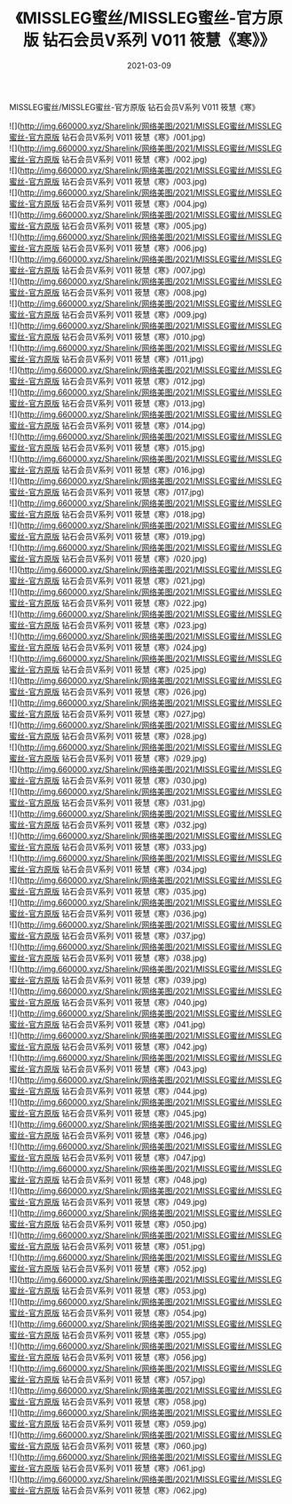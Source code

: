 ﻿---
layout: post
title:  《MISSLEG蜜丝/MISSLEG蜜丝-官方原版 钻石会员V系列 V011 筱慧《寒》》
date:   2021-03-09
img: http://img.660000.xyz/Sharelink/网络美图/2021/MISSLEG蜜丝/MISSLEG蜜丝-官方原版 钻石会员V系列 V011 筱慧《寒》/000.jpg
categories: [美女, 清纯, 唯美]
---

MISSLEG蜜丝/MISSLEG蜜丝-官方原版 钻石会员V系列 V011 筱慧《寒》

 ![](http://img.660000.xyz/Sharelink/网络美图/2021/MISSLEG蜜丝/MISSLEG蜜丝-官方原版 钻石会员V系列 V011 筱慧《寒》/001.jpg) <br>![](http://img.660000.xyz/Sharelink/网络美图/2021/MISSLEG蜜丝/MISSLEG蜜丝-官方原版 钻石会员V系列 V011 筱慧《寒》/002.jpg) <br>![](http://img.660000.xyz/Sharelink/网络美图/2021/MISSLEG蜜丝/MISSLEG蜜丝-官方原版 钻石会员V系列 V011 筱慧《寒》/003.jpg) <br>![](http://img.660000.xyz/Sharelink/网络美图/2021/MISSLEG蜜丝/MISSLEG蜜丝-官方原版 钻石会员V系列 V011 筱慧《寒》/004.jpg) <br>![](http://img.660000.xyz/Sharelink/网络美图/2021/MISSLEG蜜丝/MISSLEG蜜丝-官方原版 钻石会员V系列 V011 筱慧《寒》/005.jpg) <br>![](http://img.660000.xyz/Sharelink/网络美图/2021/MISSLEG蜜丝/MISSLEG蜜丝-官方原版 钻石会员V系列 V011 筱慧《寒》/006.jpg) <br>![](http://img.660000.xyz/Sharelink/网络美图/2021/MISSLEG蜜丝/MISSLEG蜜丝-官方原版 钻石会员V系列 V011 筱慧《寒》/007.jpg) <br>![](http://img.660000.xyz/Sharelink/网络美图/2021/MISSLEG蜜丝/MISSLEG蜜丝-官方原版 钻石会员V系列 V011 筱慧《寒》/008.jpg) <br>![](http://img.660000.xyz/Sharelink/网络美图/2021/MISSLEG蜜丝/MISSLEG蜜丝-官方原版 钻石会员V系列 V011 筱慧《寒》/009.jpg) <br>![](http://img.660000.xyz/Sharelink/网络美图/2021/MISSLEG蜜丝/MISSLEG蜜丝-官方原版 钻石会员V系列 V011 筱慧《寒》/010.jpg) <br>![](http://img.660000.xyz/Sharelink/网络美图/2021/MISSLEG蜜丝/MISSLEG蜜丝-官方原版 钻石会员V系列 V011 筱慧《寒》/011.jpg) <br>![](http://img.660000.xyz/Sharelink/网络美图/2021/MISSLEG蜜丝/MISSLEG蜜丝-官方原版 钻石会员V系列 V011 筱慧《寒》/012.jpg) <br>![](http://img.660000.xyz/Sharelink/网络美图/2021/MISSLEG蜜丝/MISSLEG蜜丝-官方原版 钻石会员V系列 V011 筱慧《寒》/013.jpg) <br>![](http://img.660000.xyz/Sharelink/网络美图/2021/MISSLEG蜜丝/MISSLEG蜜丝-官方原版 钻石会员V系列 V011 筱慧《寒》/014.jpg) <br>![](http://img.660000.xyz/Sharelink/网络美图/2021/MISSLEG蜜丝/MISSLEG蜜丝-官方原版 钻石会员V系列 V011 筱慧《寒》/015.jpg) <br>![](http://img.660000.xyz/Sharelink/网络美图/2021/MISSLEG蜜丝/MISSLEG蜜丝-官方原版 钻石会员V系列 V011 筱慧《寒》/016.jpg) <br>![](http://img.660000.xyz/Sharelink/网络美图/2021/MISSLEG蜜丝/MISSLEG蜜丝-官方原版 钻石会员V系列 V011 筱慧《寒》/017.jpg) <br>![](http://img.660000.xyz/Sharelink/网络美图/2021/MISSLEG蜜丝/MISSLEG蜜丝-官方原版 钻石会员V系列 V011 筱慧《寒》/018.jpg) <br>![](http://img.660000.xyz/Sharelink/网络美图/2021/MISSLEG蜜丝/MISSLEG蜜丝-官方原版 钻石会员V系列 V011 筱慧《寒》/019.jpg) <br>![](http://img.660000.xyz/Sharelink/网络美图/2021/MISSLEG蜜丝/MISSLEG蜜丝-官方原版 钻石会员V系列 V011 筱慧《寒》/020.jpg) <br>![](http://img.660000.xyz/Sharelink/网络美图/2021/MISSLEG蜜丝/MISSLEG蜜丝-官方原版 钻石会员V系列 V011 筱慧《寒》/021.jpg) <br>![](http://img.660000.xyz/Sharelink/网络美图/2021/MISSLEG蜜丝/MISSLEG蜜丝-官方原版 钻石会员V系列 V011 筱慧《寒》/022.jpg) <br>![](http://img.660000.xyz/Sharelink/网络美图/2021/MISSLEG蜜丝/MISSLEG蜜丝-官方原版 钻石会员V系列 V011 筱慧《寒》/023.jpg) <br>![](http://img.660000.xyz/Sharelink/网络美图/2021/MISSLEG蜜丝/MISSLEG蜜丝-官方原版 钻石会员V系列 V011 筱慧《寒》/024.jpg) <br>![](http://img.660000.xyz/Sharelink/网络美图/2021/MISSLEG蜜丝/MISSLEG蜜丝-官方原版 钻石会员V系列 V011 筱慧《寒》/025.jpg) <br>![](http://img.660000.xyz/Sharelink/网络美图/2021/MISSLEG蜜丝/MISSLEG蜜丝-官方原版 钻石会员V系列 V011 筱慧《寒》/026.jpg) <br>![](http://img.660000.xyz/Sharelink/网络美图/2021/MISSLEG蜜丝/MISSLEG蜜丝-官方原版 钻石会员V系列 V011 筱慧《寒》/027.jpg) <br>![](http://img.660000.xyz/Sharelink/网络美图/2021/MISSLEG蜜丝/MISSLEG蜜丝-官方原版 钻石会员V系列 V011 筱慧《寒》/028.jpg) <br>![](http://img.660000.xyz/Sharelink/网络美图/2021/MISSLEG蜜丝/MISSLEG蜜丝-官方原版 钻石会员V系列 V011 筱慧《寒》/029.jpg) <br>![](http://img.660000.xyz/Sharelink/网络美图/2021/MISSLEG蜜丝/MISSLEG蜜丝-官方原版 钻石会员V系列 V011 筱慧《寒》/030.jpg) <br>![](http://img.660000.xyz/Sharelink/网络美图/2021/MISSLEG蜜丝/MISSLEG蜜丝-官方原版 钻石会员V系列 V011 筱慧《寒》/031.jpg) <br>![](http://img.660000.xyz/Sharelink/网络美图/2021/MISSLEG蜜丝/MISSLEG蜜丝-官方原版 钻石会员V系列 V011 筱慧《寒》/032.jpg) <br>![](http://img.660000.xyz/Sharelink/网络美图/2021/MISSLEG蜜丝/MISSLEG蜜丝-官方原版 钻石会员V系列 V011 筱慧《寒》/033.jpg) <br>![](http://img.660000.xyz/Sharelink/网络美图/2021/MISSLEG蜜丝/MISSLEG蜜丝-官方原版 钻石会员V系列 V011 筱慧《寒》/034.jpg) <br>![](http://img.660000.xyz/Sharelink/网络美图/2021/MISSLEG蜜丝/MISSLEG蜜丝-官方原版 钻石会员V系列 V011 筱慧《寒》/035.jpg) <br>![](http://img.660000.xyz/Sharelink/网络美图/2021/MISSLEG蜜丝/MISSLEG蜜丝-官方原版 钻石会员V系列 V011 筱慧《寒》/036.jpg) <br>![](http://img.660000.xyz/Sharelink/网络美图/2021/MISSLEG蜜丝/MISSLEG蜜丝-官方原版 钻石会员V系列 V011 筱慧《寒》/037.jpg) <br>![](http://img.660000.xyz/Sharelink/网络美图/2021/MISSLEG蜜丝/MISSLEG蜜丝-官方原版 钻石会员V系列 V011 筱慧《寒》/038.jpg) <br>![](http://img.660000.xyz/Sharelink/网络美图/2021/MISSLEG蜜丝/MISSLEG蜜丝-官方原版 钻石会员V系列 V011 筱慧《寒》/039.jpg) <br>![](http://img.660000.xyz/Sharelink/网络美图/2021/MISSLEG蜜丝/MISSLEG蜜丝-官方原版 钻石会员V系列 V011 筱慧《寒》/040.jpg) <br>![](http://img.660000.xyz/Sharelink/网络美图/2021/MISSLEG蜜丝/MISSLEG蜜丝-官方原版 钻石会员V系列 V011 筱慧《寒》/041.jpg) <br>![](http://img.660000.xyz/Sharelink/网络美图/2021/MISSLEG蜜丝/MISSLEG蜜丝-官方原版 钻石会员V系列 V011 筱慧《寒》/042.jpg) <br>![](http://img.660000.xyz/Sharelink/网络美图/2021/MISSLEG蜜丝/MISSLEG蜜丝-官方原版 钻石会员V系列 V011 筱慧《寒》/043.jpg) <br>![](http://img.660000.xyz/Sharelink/网络美图/2021/MISSLEG蜜丝/MISSLEG蜜丝-官方原版 钻石会员V系列 V011 筱慧《寒》/044.jpg) <br>![](http://img.660000.xyz/Sharelink/网络美图/2021/MISSLEG蜜丝/MISSLEG蜜丝-官方原版 钻石会员V系列 V011 筱慧《寒》/045.jpg) <br>![](http://img.660000.xyz/Sharelink/网络美图/2021/MISSLEG蜜丝/MISSLEG蜜丝-官方原版 钻石会员V系列 V011 筱慧《寒》/046.jpg) <br>![](http://img.660000.xyz/Sharelink/网络美图/2021/MISSLEG蜜丝/MISSLEG蜜丝-官方原版 钻石会员V系列 V011 筱慧《寒》/047.jpg) <br>![](http://img.660000.xyz/Sharelink/网络美图/2021/MISSLEG蜜丝/MISSLEG蜜丝-官方原版 钻石会员V系列 V011 筱慧《寒》/048.jpg) <br>![](http://img.660000.xyz/Sharelink/网络美图/2021/MISSLEG蜜丝/MISSLEG蜜丝-官方原版 钻石会员V系列 V011 筱慧《寒》/049.jpg) <br>![](http://img.660000.xyz/Sharelink/网络美图/2021/MISSLEG蜜丝/MISSLEG蜜丝-官方原版 钻石会员V系列 V011 筱慧《寒》/050.jpg) <br>![](http://img.660000.xyz/Sharelink/网络美图/2021/MISSLEG蜜丝/MISSLEG蜜丝-官方原版 钻石会员V系列 V011 筱慧《寒》/051.jpg) <br>![](http://img.660000.xyz/Sharelink/网络美图/2021/MISSLEG蜜丝/MISSLEG蜜丝-官方原版 钻石会员V系列 V011 筱慧《寒》/052.jpg) <br>![](http://img.660000.xyz/Sharelink/网络美图/2021/MISSLEG蜜丝/MISSLEG蜜丝-官方原版 钻石会员V系列 V011 筱慧《寒》/053.jpg) <br>![](http://img.660000.xyz/Sharelink/网络美图/2021/MISSLEG蜜丝/MISSLEG蜜丝-官方原版 钻石会员V系列 V011 筱慧《寒》/054.jpg) <br>![](http://img.660000.xyz/Sharelink/网络美图/2021/MISSLEG蜜丝/MISSLEG蜜丝-官方原版 钻石会员V系列 V011 筱慧《寒》/055.jpg) <br>![](http://img.660000.xyz/Sharelink/网络美图/2021/MISSLEG蜜丝/MISSLEG蜜丝-官方原版 钻石会员V系列 V011 筱慧《寒》/056.jpg) <br>![](http://img.660000.xyz/Sharelink/网络美图/2021/MISSLEG蜜丝/MISSLEG蜜丝-官方原版 钻石会员V系列 V011 筱慧《寒》/057.jpg) <br>![](http://img.660000.xyz/Sharelink/网络美图/2021/MISSLEG蜜丝/MISSLEG蜜丝-官方原版 钻石会员V系列 V011 筱慧《寒》/058.jpg) <br>![](http://img.660000.xyz/Sharelink/网络美图/2021/MISSLEG蜜丝/MISSLEG蜜丝-官方原版 钻石会员V系列 V011 筱慧《寒》/059.jpg) <br>![](http://img.660000.xyz/Sharelink/网络美图/2021/MISSLEG蜜丝/MISSLEG蜜丝-官方原版 钻石会员V系列 V011 筱慧《寒》/060.jpg) <br>![](http://img.660000.xyz/Sharelink/网络美图/2021/MISSLEG蜜丝/MISSLEG蜜丝-官方原版 钻石会员V系列 V011 筱慧《寒》/061.jpg) <br>![](http://img.660000.xyz/Sharelink/网络美图/2021/MISSLEG蜜丝/MISSLEG蜜丝-官方原版 钻石会员V系列 V011 筱慧《寒》/062.jpg) <br>
